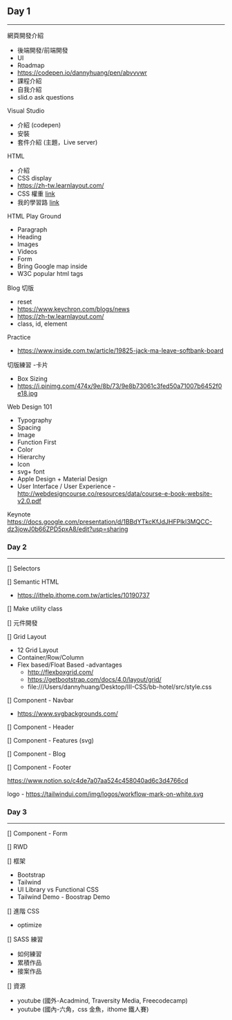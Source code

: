 ## Day 1

---

網頁開發介紹

- 後端開發/前端開發
- UI
- Roadmap
- https://codepen.io/dannyhuang/pen/abvvvwr
- 課程介紹
- 自我介紹
- slid.o ask questions

Visual Studio

- 介紹 (codepen)
- 安裝
- 套件介紹 (主題，Live server)

HTML

- 介紹
- CSS display
- https://zh-tw.learnlayout.com/
- CSS 權重 [link](https://muki.tw/tech/css-specificity-document/)
- 我的學習路 [link](https://www.freecodecamp.org/news/got-a-react-developer-job-during-my-100dayscodechallenge-f455175d3776/)

HTML Play Ground

- Paragraph
- Heading
- Images
- Videos
- Form
- Bring Google map inside
- W3C popular html tags

Blog 切版

- reset
- https://www.keychron.com/blogs/news
- https://zh-tw.learnlayout.com/
- class, id, element

Practice

- https://www.inside.com.tw/article/19825-jack-ma-leave-softbank-board

切版練習 -卡片

- Box Sizing
- https://i.pinimg.com/474x/9e/8b/73/9e8b73061c3fed50a71007b6452f0e18.jpg

Web Design 101

- Typography
- Spacing
- Image
- Function First
- Color
- Hierarchy
- Icon
- svg+ font
- Apple Design + Material Design
- User Interface / User Experience -http://webdesigncourse.co/resources/data/course-e-book-website-v2.0.pdf

Keynote
https://docs.google.com/presentation/d/1BBdYTkcKfJdJHFPlkl3MQCC-dz3jowJ0b66ZPD5pxA8/edit?usp=sharing

### Day 2

---

[] Selectors

[] Semantic HTML

- https://ithelp.ithome.com.tw/articles/10190737

[] Make utility class

[] 元件開發

[] Grid Layout

- 12 Grid Layout
- Container/Row/Column
- Flex based/Float Based -advantages
  - http://flexboxgrid.com/
  - https://getbootstrap.com/docs/4.0/layout/grid/
  - file:///Users/dannyhuang/Desktop/III-CSS/bb-hotel/src/style.css

[] Component - Navbar

- https://www.svgbackgrounds.com/

[] Component - Header

[] Component - Features (svg)

[] Component - Blog

[] Component - Footer

https://www.notion.so/c4de7a07aa524c458040ad6c3d4766cd

logo - https://tailwindui.com/img/logos/workflow-mark-on-white.svg

### Day 3

---

[] Component - Form

[] RWD

[] 框架

- Bootstrap
- Tailwind
- UI Library vs Functional CSS
- Tailwind Demo - Boostrap Demo

[] 進階 CSS

- optimize

[] SASS 練習

- 如何練習
- 累積作品
- 接案作品

[] 資源

- youtube (國外-Acadmind, Traversity Media, Freecodecamp)
- youtube (國內-六角，css 金魚，ithome 鐵人賽)

